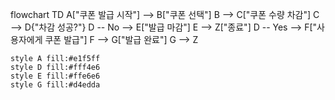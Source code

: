 flowchart TD
A["쿠폰 발급 시작"] --> B["쿠폰 선택"]
B --> C["쿠폰 수량 차감"]
C --> D{"차감 성공?"}
D -- No --> E["발급 마감"]
E --> Z["종료"]
D -- Yes --> F["사용자에게 쿠폰 발급"]
F --> G["발급 완료"]
G --> Z

    style A fill:#e1f5ff
    style D fill:#fff4e6
    style E fill:#ffe6e6
    style G fill:#d4edda